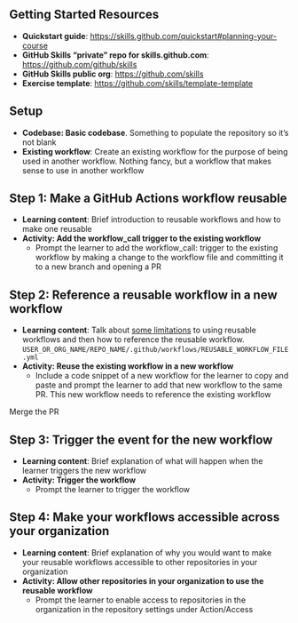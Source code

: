 ## Getting Started Resources

- **Quickstart guide**: https://skills.github.com/quickstart#planning-your-course
- **GitHub Skills “private” repo for skills.github.com**: https://github.com/github/skills
- **GitHub Skills public org**: https://github.com/skills
- **Exercise template**: https://github.com/skills/template-template

## Setup

- **Codebase: Basic codebase**. Something to populate the repository so it’s not blank
- **Existing workflow**: Create an existing workflow for the purpose of being used in another workflow. Nothing fancy, but a workflow that makes sense to use in another workflow

## Step 1: Make a GitHub Actions workflow reusable

- **Learning content**: Brief introduction to reusable workflows and how to make one reusable 
- **Activity: Add the workflow_call trigger to the existing workflow**
  - Prompt the learner to add the workflow_call: trigger to the existing workflow by making a change to the workflow file and committing it to a new branch and opening a PR

## Step 2: Reference a reusable workflow in a new workflow

- **Learning content**: Talk about [some limitations](https://github.blog/2022-02-10-using-reusable-workflows-github-actions/#some-limitations-with-reusable-workflows) to using reusable workflows and then how to reference the reusable workflow. `USER_OR_ORG_NAME/REPO_NAME/.github/workflows/REUSABLE_WORKFLOW_FILE.yml`
- **Activity: Reuse the existing workflow in a new workflow**
  - Include a code snippet of a new workflow for the learner to copy and paste and prompt the learner to add that new workflow to the same PR. This new workflow needs to reference the existing workflow

Merge the PR

## Step 3: Trigger the event for the new workflow

- **Learning content**: Brief explanation of what will happen when the learner triggers the new workflow 
- **Activity: Trigger the workflow**
  - Prompt the learner to trigger the workflow

## Step 4: Make your workflows accessible across your organization

- **Learning content**: Brief explanation of why you would want to make your reusable workflows accessible to other repositories in your organization
- **Activity: Allow other repositories in your organization to use the reusable workflow**
  - Prompt the learner to enable access to repositories in the organization in the repository settings under Action/Access
